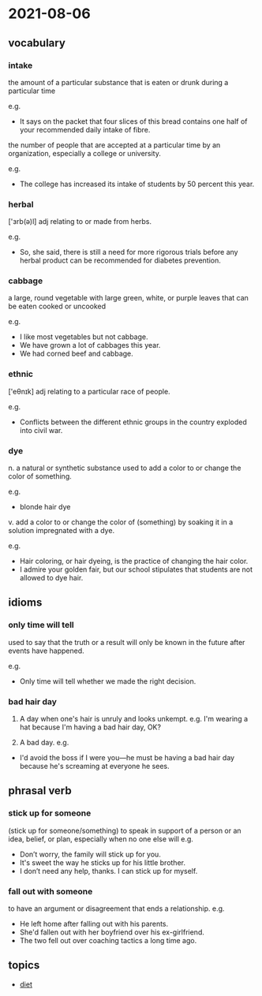 # 2021-08-06
## vocabulary

### intake
the amount of a particular substance that is eaten or drunk during a particular time

e.g.
- It says on the packet that four slices of this bread contains one half of your recommended daily intake of fibre.

the number of people that are accepted at a particular time by an organization, especially a college or university.

e.g.
- The college has increased its intake of students by 50 percent this year.

### herbal
['ɜrb(ə)l]
adj
relating to or made from herbs.

e.g.
- So, she said, there is still a need for more rigorous trials before any herbal product can be recommended for diabetes prevention.

### cabbage
a large, round vegetable with large green, white, or purple leaves that can be eaten cooked or uncooked

e.g.
- I like most vegetables but not cabbage.
- We have grown a lot of cabbages this year.
- We had corned beef and cabbage.

### ethnic
['eθnɪk]
adj
relating to a particular race of people.

e.g.
- Conflicts between the different ethnic groups in the country exploded into civil war.

### dye
n.
a natural or synthetic substance used to add a color to or change the color of something.

e.g.
- blonde hair dye

v.
add a color to or change the color of (something) by soaking it in a solution impregnated with a dye.

e.g.
- Hair coloring, or hair dyeing, is the practice of changing the hair color. 
- I admire your golden fair, but our school stipulates that students are not allowed to dye hair.

## idioms
### only time will tell
used to say that the truth or a result will only be known in the future after events have happened.

e.g.
- Only time will tell whether we made the right decision.

### bad hair day
1. A day when one's hair is unruly and looks unkempt.
e.g.
I'm wearing a hat because I'm having a bad hair day, OK?

2. A bad day.
e.g.
- I'd avoid the boss if I were you—he must be having a bad hair day because he's screaming at everyone he sees.

## phrasal verb
### stick up for someone
(stick up for someone/something) to speak in support of a person or an idea, belief, or plan, especially when no one else will
e.g.
- Don’t worry, the family will stick up for you.
- It's sweet the way he sticks up for his little brother.
- I don’t need any help, thanks. I can stick up for myself.

### fall out with someone
to have an argument or disagreement that ends a relationship.
e.g.
- He left home after falling out with his parents.
- She'd fallen out with her boyfriend over his ex-girlfriend.
- The two fell out over coaching tactics a long time ago.

## topics
- [diet](../../vocabulary/diet.md)